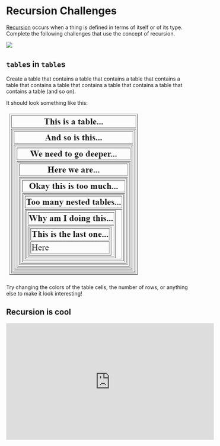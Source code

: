 # Recursion Challenges
[Recursion](https://en.wikipedia.org/wiki/Recursion) occurs when a thing is defined in terms of itself or of its type. Complete the following challenges that use the concept of recursion.

![](https://thumbs.gfycat.com/HandsomeScornfulArthropods-size_restricted.gif)

## `table`s in `table`s
Create a table that contains a table that contains a table that contains a table that contains a table that contains a table that contains a table that contains a table (and so on).

It should look something like this:

![](Assets/NestedTables.png)

Try changing the colors of the table cells, the number of rows, or anything else to make it look interesting!

## Recursion is cool
<iframe width="560" height="315" src="https://www.youtube.com/embed/nqy_hYDI0As?si=anfZCVNpU9ItFWtO" title="YouTube video player" frameborder="0" allow="accelerometer; autoplay; clipboard-write; encrypted-media; gyroscope; picture-in-picture; web-share" allowfullscreen></iframe>
